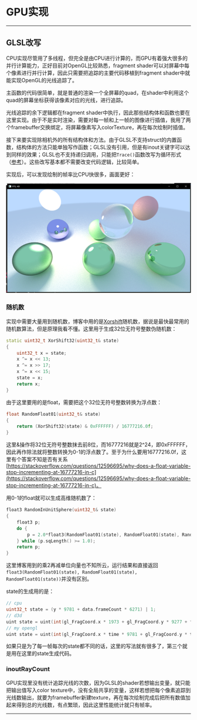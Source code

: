 # GPU实现

---

## GLSL改写

CPU实现尽管用了多线程，但完全是由CPU进行计算的，而GPU有着强大很多的并行计算能力，正好目前对OpenGL比较熟悉，fragment shader可以对屏幕中每个像素进行并行计算，因此只需要把追踪的主要代码移植到fragment shader中就能实现OpenGL的光线追踪了。

主函数的代码很简单，就是普通的渲染一个全屏幕的quad，在shader中利用这个quad的屏幕坐标获得该像素对应的光线，进行追踪。

光线追踪的余下逻辑都在fragment shader中执行，因此那些结构体和函数也要在这里实现。由于不是实时渲染，需要对每一帧和上一帧的图像进行插值，我用了两个framebuffer交换绑定，将屏幕像素写入colorTexture，再在每次绘制时插值。

接下来要实现除相机外的所有结构体和方法。由于GLSL不支持struct的内置函数，结构体的方法只能单独写作函数；GLSL没有引用，但是有inout关键字可以达到同样的效果；GLSL也不支持递归调用，只能把`Trace()`函数改写为循环形式（[参考](https://stackoverflow.com/questions/42876586/reflection-and-refraction-impossible-without-recursive-ray-tracing/45140313#45140313)）。这些改写基本都不需要改变代码逻辑，比较简单。

实现后，可以发现绘制的帧率比CPU快很多，画面更好：

![gpu-init](../imgs/gpu-init.PNG)

### 随机数

实现中需要大量用到随机数，博客中用的是[Xorshift](https://en.wikipedia.org/wiki/Xorshift)随机数，据说是最快最常用的随机数算法，但是原理我看不懂。这里用于生成32位无符号整数伪随机数：

```cpp
static uint32_t XorShift32(uint32_t& state)
{
    uint32_t x = state;
    x ^= x << 13;
    x ^= x >> 17;
    x ^= x << 15; 
    state = x;
    return x;
}
```

由于这里要用的是float，需要把这个32位无符号整数转换为浮点数：

```cpp
float RandomFloat01(uint32_t& state)
{
    return (XorShift32(state) & 0xFFFFFF) / 16777216.0f;
}
```

这里&操作将32位无符号整数抹去前8位，而16777216就是2^24，即0xFFFFFF，因此再作除法就将整数转换为0-1的浮点数了。至于为什么要用16777216.0f，这里有个答案不知是否有关系[https://stackoverflow.com/questions/12596695/why-does-a-float-variable-stop-incrementing-at-16777216-in-c](https://stackoverflow.com/questions/12596695/why-does-a-float-variable-stop-incrementing-at-16777216-in-c)。

用0-1的float就可以生成高维随机数了：

```cpp
float3 RandomInUnitSphere(uint32_t& state)
{
    float3 p;
    do {
        p = 2.0*float3(RandomFloat01(state), RandomFloat01(state), RandomFloat01(state)) - float3(1, 1, 1);
    } while (p.sqLength() >= 1.0);
    return p;
}
```

这里博客用到的乘2再减单位向量也不知所云，运行结果和直接返回`float3(RandomFloat01(state), RandomFloat01(state), RandomFloat01(state))`并没有区别。

state的生成用的是：

```cpp
// cpu
uint32_t state = (y * 9781 + data.frameCount * 6271) | 1;
// d3d
uint state = uint(int(gl_FragCoord.x * 1973 + gl_FragCoord.y * 9277 + frameCount * 26699) | 1);
// my opengl
uint state = uint(int(gl_FragCoord.x * time * 9781 + gl_FragCoord.y * time * 6271) | 1);
```

如果只是为了每一帧每次的state都不同的话，这里的写法就有很多了，第三个就是用在这里的state生成代码。

### inoutRayCount

GPU实现里没有统计追踪光线的次数，因为GLSL的shader若想输出变量，就只能把输出值写入color texture中，没有全局共享的变量，这样若想把每个像素追踪到光线数输出，就要为framebuffer新建texture，再在每次绘制完成后把所有数值加起来得到总的光线数，有点繁琐，因此这里性能统计就只有帧率。

---